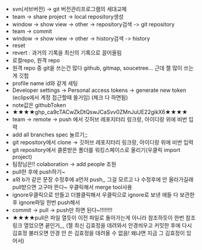 - svn(서브버전) -> git 버전관리프로그램의 세대교체
- team -> share project -> local repository생성
- window -> show view -> other -> repository검색 -> git repository
- team -> commit
- window -> show view -> other -> history검색 -> history
- reset
- revert : 과거의 기록을 최신의 기록으로 끌어올림
- 로컬repo, 원격 repo
- 원격 repo 중 git을 쓰는건 많다 github, gitmap, soucetree... 근데 젤 많이 쓰는게 깃헙
- profile name id와 같게 세팅
- Developer settings -> Personal access tokens -> generate new token (eclips에서 계정 접근할때 쓸거임) (체크 다 하면됨)
- note값은 githubToken
- ★★★★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★★★★
- team -> remote -> push 에서 깃허브 레포지터리 링크랑, 아이디랑 위에 비번 입력
- add all branches spec 눌르기;;
- git repository에서 clone -> 깃허브 레포지터리 링크랑, 아이디랑 위에 비번 입력
- git repository에서 클론받은 폴더를 워킹스페이스로 올리기(우클릭 import project)
- 팀장님은!! colaboration -> add people 조원
- pull한 후에 push하기~
- a와 b가 같은 문장 수정후에 a먼저 push,, 그걸 모르고 나 수정후에 안 올라가길래 pull받으면 고구마 뜬다~ 우클릭해서 merge tool사용
- ignore우클릭으로 만들고 더블클릭해서 우클릭으로 ignore로 보낸 애들 다 보관한 후 ignore파일 한번 push해서
- commit -> pull -> push만 하면 된다~!!!!!!!!
- ★★★★pull은 파일 열듯이 이전 파일로 돌아가는게 아니라 참조하듯이 한번 참조링크 열었으면 끝인거,,,
(젤 최신 김효정을 데려와서 안경씌우고 커밋한 후에 다시 김효정 불러오면 안경 안 쓴 김효정을 데려올 수 없음! 왜냐면 지금 그 김효정이 있어서) 